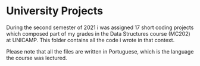 # University Projects

During the second semester of 2021 i was assigned 17 short coding projects which composed part of my grades in the Data Structures course (MC202) at UNICAMP. This folder contains all the code i wrote in that context. 

Please note that all the files are written in Portuguese, which is the language the course was lectured.
